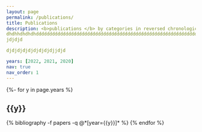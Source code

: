 ```yaml
---
layout: page
permalink: /publications/
title: Publications
description: <b>publications </b> by categories in reversed chronological order. generated by jekyll-scholar. dhdhdhdhdhddddddddddddddddddddddddddddddddddddddddddddddddddddddddddddddd
dhdhhdhdhdhdddddddddddddddddddddddddddddddddddddddddddddddddddddddddddddddddddddddd
jdjdjd

djdjdjdjdjdjdjdjdjjdjd

years: [2022, 2021, 2020]
nav: true
nav_order: 1
---
```

<!-- _pages/publications.md -->
<div class="publications">

{%- for y in page.years %}
  <h2 class="year">{{y}}</h2>
  {% bibliography -f papers -q @*[year={{y}}]* %}
{% endfor %}

</div>
